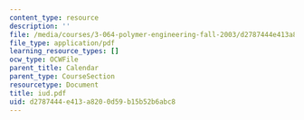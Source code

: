 ```yaml
---
content_type: resource
description: ''
file: /media/courses/3-064-polymer-engineering-fall-2003/d2787444e413a8200d59b15b52b6abc8_iud.pdf
file_type: application/pdf
learning_resource_types: []
ocw_type: OCWFile
parent_title: Calendar
parent_type: CourseSection
resourcetype: Document
title: iud.pdf
uid: d2787444-e413-a820-0d59-b15b52b6abc8
---
```

